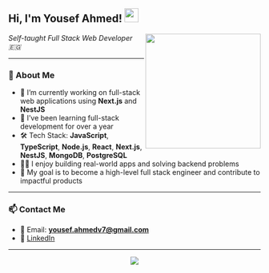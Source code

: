 <h2>Hi, I'm Yousef Ahmed! <img src="https://media.giphy.com/media/hvRJCLFzcasrR4ia7z/giphy.gif" width="28" /></h2>

<img align='right' src="https://media.giphy.com/media/ZVik7pBtu9dNS/giphy.gif" width="230" />

<p><em>Self-taught Full Stack Web Developer 🇪🇬</em></p>

---

### 🚀 About Me

- 🔭 I’m currently working on full-stack web applications using **Next.js** and **NestJS**
- 🌱 I’ve been learning full-stack development for over a year
- 🛠️ Tech Stack: **JavaScript**, **TypeScript**, **Node.js**, **React**, **Next.js**, **NestJS**, **MongoDB**, **PostgreSQL**
- 👨‍💻 I enjoy building real-world apps and solving backend problems
- 🎯 My goal is to become a high-level full stack engineer and contribute to impactful products

---

### 📫 Contact Me

- 📧 Email: **yousef.ahmedv7@gmail.com**
- 💼 [LinkedIn](https://www.linkedin.com/in/yousef-ahmed-dev/)

---

<p align="center">
  <img src="https://github-readme-stats.vercel.app/api?username=yousef-v7&show_icons=true&theme=tokyonight" />
</p>
